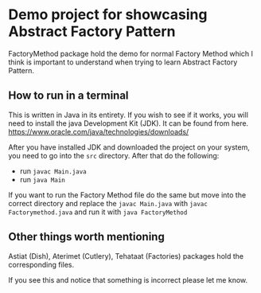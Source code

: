 # Demo project for showcasing Abstract Factory Pattern


FactoryMethod package hold the demo for normal Factory Method which I think is important to understand when trying to learn Abstract Factory Pattern.
## How to run in a terminal
This is written in Java in its entirety. If you wish to see if it works, you will need to install the java Development Kit (JDK). It can be found from here. https://www.oracle.com/java/technologies/downloads/

After you have installed JDK and downloaded the project on your system, you need to go into the `src` directory. After that do the following:
 - run `javac Main.java`
 - run `java Main`

If you want to run the Factory Method file do the same but move into the correct directory and replace the `javac Main.java` with `javac Factorymethod.java` and run it with `java FactoryMethod`

## Other things worth mentioning

Astiat (Dish), Aterimet (Cutlery), Tehataat (Factories) packages hold the corresponding files.

If you see this and notice that something is incorrect please let me know.